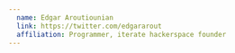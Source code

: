 ```yaml
---
  name: Edgar Aroutiounian
  link: https://twitter.com/edgararout
  affiliation: Programmer, iterate hackerspace founder
---
```

